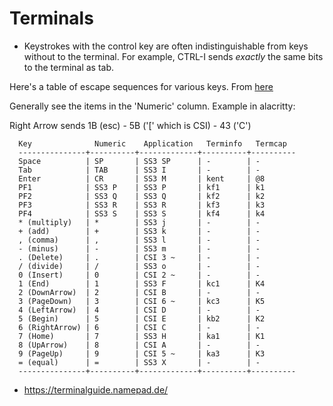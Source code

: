 # Terminals

- Keystrokes with the control key are often indistinguishable from keys
  without to the terminal. For example, CTRL-I sends *exactly* the same
  bits to the terminal as tab.

Here's a table of escape sequences for various keys. From [here](https://invisible-island.net/xterm/ctlseqs/ctlseqs.html)

Generally see the items in the 'Numeric' column. Example in alacritty:

Right Arrow sends 1B (esc) - 5B ('[' which is CSI) - 43 ('C')

      Key              Numeric    Application   Terminfo   Termcap
      ---------------+----------+-------------+----------+----------
      Space          | SP       | SS3 SP      | -        | -
      Tab            | TAB      | SS3 I       | -        | -
      Enter          | CR       | SS3 M       | kent     | @8
      PF1            | SS3 P    | SS3 P       | kf1      | k1
      PF2            | SS3 Q    | SS3 Q       | kf2      | k2
      PF3            | SS3 R    | SS3 R       | kf3      | k3
      PF4            | SS3 S    | SS3 S       | kf4      | k4
      * (multiply)   | *        | SS3 j       | -        | -
      + (add)        | +        | SS3 k       | -        | -
      , (comma)      | ,        | SS3 l       | -        | -
      - (minus)      | -        | SS3 m       | -        | -
      . (Delete)     | .        | CSI 3 ~     | -        | -
      / (divide)     | /        | SS3 o       | -        | -
      0 (Insert)     | 0        | CSI 2 ~     | -        | -
      1 (End)        | 1        | SS3 F       | kc1      | K4
      2 (DownArrow)  | 2        | CSI B       | -        | -
      3 (PageDown)   | 3        | CSI 6 ~     | kc3      | K5
      4 (LeftArrow)  | 4        | CSI D       | -        | -
      5 (Begin)      | 5        | CSI E       | kb2      | K2
      6 (RightArrow) | 6        | CSI C       | -        | -
      7 (Home)       | 7        | SS3 H       | ka1      | K1
      8 (UpArrow)    | 8        | CSI A       | -        | -
      9 (PageUp)     | 9        | CSI 5 ~     | ka3      | K3
      = (equal)      | =        | SS3 X       | -        | -
      ---------------+----------+-------------+----------+----------

- <https://terminalguide.namepad.de/>
